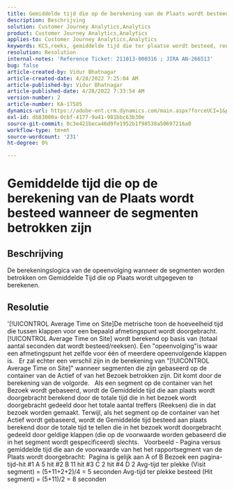 ```yaml
---
title: Gemiddelde tijd die op de berekening van de Plaats wordt besteed wanneer de segmenten betrokken zijn
description: Beschrijving
solution: Customer Journey Analytics,Analytics
product: Customer Journey Analytics,Analytics
applies-to: Customer Journey Analytics,Analytics
keywords: KCS,reeks, gemiddelde tijd die ter plaatse wordt besteed, reekslogica
resolution: Resolution
internal-notes: 'Reference Ticket: 211013-000316 ; JIRA AN-266513'
bug: false
article-created-by: Vidur Bhatnagar
article-created-date: 4/28/2022 7:25:04 AM
article-published-by: Vidur Bhatnagar
article-published-date: 4/28/2022 7:33:54 AM
version-number: 2
article-number: KA-17585
dynamics-url: https://adobe-ent.crm.dynamics.com/main.aspx?forceUCI=1&pagetype=entityrecord&etn=knowledgearticle&id=5e824c51-c4c6-ec11-a7b6-0022480a1d64
exl-id: db83000a-0cbf-4177-9a41-981bbc63b30e
source-git-commit: 0c3e421beca46d9fe1952b1f98538a50697216a0
workflow-type: tm+mt
source-wordcount: '231'
ht-degree: 0%

---
```


# Gemiddelde tijd die op de berekening van de Plaats wordt besteed wanneer de segmenten betrokken zijn

## Beschrijving

De berekeningslogica van de opeenvolging wanneer de segmenten worden betrokken om Gemiddelde Tijd die op Plaats wordt uitgegeven te berekenen. 

## Resolutie


&#39;[!UICONTROL Average Time on Site]De metrische toon de hoeveelheid tijd die tussen klappen voor een bepaald afmetingspunt wordt doorgebracht. [!UICONTROL Average Time on Site] wordt berekend op basis van (totaal aantal seconden dat wordt besteed/reeksen). Een &quot;opeenvolging&quot;is waar een afmetingspunt het zelfde voor één of meerdere opeenvolgende klappen is.
 
Er zal echter een verschil zijn in de berekening van &quot;[!UICONTROL Average Time on Site]&quot; wanneer segmenten die zijn gebaseerd op de container van de Actief of van het Bezoek betrokken zijn. Dit komt door de berekening van de volgorde.
 
Als een segment op de container van het Bezoek wordt gebaseerd, wordt de Gemiddelde tijd die aan plaats wordt doorgebracht berekend door de totale tijd die in het bezoek wordt doorgebracht gedeeld door het totale aantal treffers (Reeksen) die in dat bezoek worden gemaakt.
Terwijl, als het segment op de container van het Actief wordt gebaseerd, wordt de Gemiddelde tijd besteed aan plaats berekend door de totale tijd te tellen die in het bezoek wordt doorgebracht gedeeld door geldige klappen (die op de voorwaarde worden gebaseerd die in het segment wordt gespecificeerd) slechts.
 
Voorbeeld - Pagina versus gemiddelde tijd die aan de voorwaarde van het het rapportsegment van de Plaats wordt doorgebracht:  Pagina is gelijk aan A of B Bezoek een pagina-tijd-hit #1 A 5 hit #2 B 11 hit #3 C 2 hit #4 D 2 Avg-tijd ter plekke (Visit segment) = (5+11+2+2)/4 = 5 seconden Avg-tijd ter plekke besteed (Hit segment) = (5+11)/2 = 8 seconden
